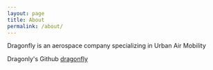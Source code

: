 ```yaml
---
layout: page
title: About
permalink: /about/
---
```


Dragonfly is an aerospace company specializing in Urban Air Mobility

Dragonly's Github [dragonfly](https://github.com/DragonflyUAM)
